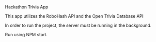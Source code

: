 ﻿Hackathon Trivia App

This app utilizes the RoboHash API and the Open Trivia Database API

In order to run the project, the server must be running in the background.

Run using NPM start.